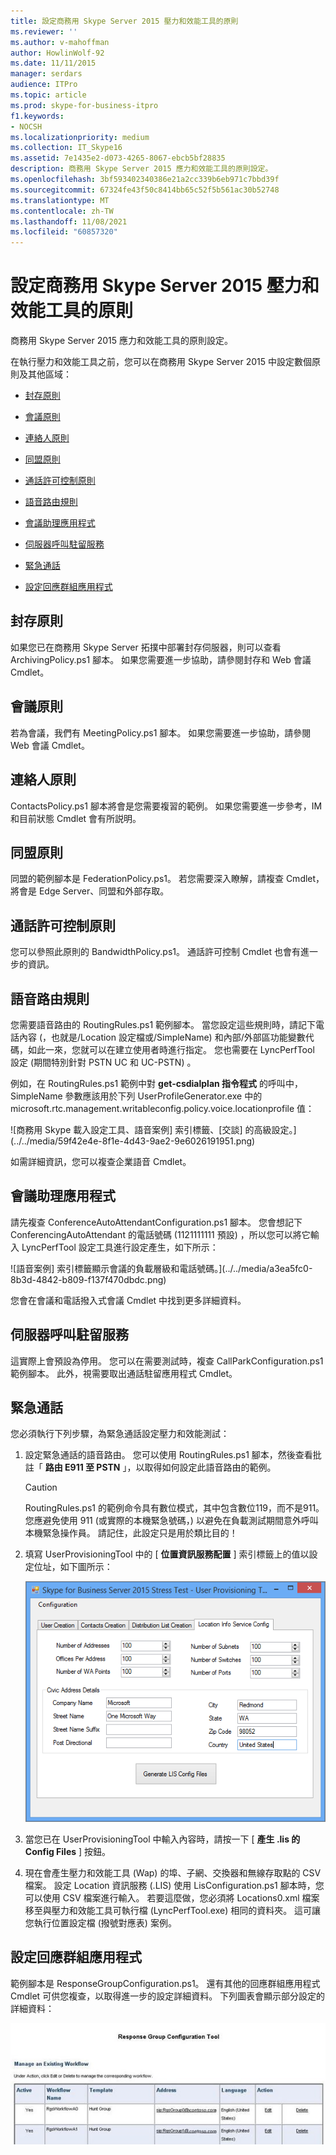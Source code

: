 ```yaml
---
title: 設定商務用 Skype Server 2015 壓力和效能工具的原則
ms.reviewer: ''
ms.author: v-mahoffman
author: HowlinWolf-92
ms.date: 11/11/2015
manager: serdars
audience: ITPro
ms.topic: article
ms.prod: skype-for-business-itpro
f1.keywords:
- NOCSH
ms.localizationpriority: medium
ms.collection: IT_Skype16
ms.assetid: 7e1435e2-d073-4265-8067-ebcb5bf28835
description: 商務用 Skype Server 2015 應力和效能工具的原則設定。
ms.openlocfilehash: 3bf593402340386e21a2cc339b6eb971c7bbd39f
ms.sourcegitcommit: 67324fe43f50c8414bb65c52f5b561ac30b52748
ms.translationtype: MT
ms.contentlocale: zh-TW
ms.lasthandoff: 11/08/2021
ms.locfileid: "60857320"
---
```

# <a name="configuring-policies-for-the-skype-for-business-server-2015-stress-and-performance-tool"></a>設定商務用 Skype Server 2015 壓力和效能工具的原則
 
商務用 Skype Server 2015 應力和效能工具的原則設定。
  
在執行壓力和效能工具之前，您可以在商務用 Skype Server 2015 中設定數個原則及其他區域：
  
- [封存原則](configuring-policies.md#ArchivingPolicy)
    
- [會議原則](configuring-policies.md#ConferencingPolicy)
    
- [連絡人原則](configuring-policies.md#ContactsPolicy)
    
- [同盟原則](configuring-policies.md#FederationPolicy)
    
- [通話許可控制原則](configuring-policies.md#CACPolicy)
    
- [語音路由規則](configuring-policies.md#VoiceRoutingRules)
    
- [會議助理應用程式](configuring-policies.md#ConfAttendantApp)
    
- [伺服器呼叫駐留服務](configuring-policies.md#ServerCallParkServ)
    
- [緊急通話](configuring-policies.md#EmergencyCalls)
    
- [設定回應群組應用程式](configuring-policies.md#ConfigResponseGroupApp)
    
## <a name="archiving-policy"></a>封存原則
<a name="ArchivingPolicy"> </a>

如果您已在商務用 Skype Server 拓撲中部署封存伺服器，則可以查看 ArchivingPolicy.ps1 腳本。 如果您需要進一步協助，請參閱封存和 Web 會議 Cmdlet。
  
## <a name="conferencing-policy"></a>會議原則
<a name="ConferencingPolicy"> </a>

若為會議，我們有 MeetingPolicy.ps1 腳本。 如果您需要進一步協助，請參閱 Web 會議 Cmdlet。
  
## <a name="contacts-policy"></a>連絡人原則
<a name="ContactsPolicy"> </a>

ContactsPolicy.ps1 腳本將會是您需要複習的範例。 如果您需要進一步參考，IM 和目前狀態 Cmdlet 會有所説明。
  
## <a name="federation-policy"></a>同盟原則
<a name="FederationPolicy"> </a>

同盟的範例腳本是 FederationPolicy.ps1。 若您需要深入瞭解，請複查 Cmdlet，將會是 Edge Server、同盟和外部存取。
  
## <a name="call-admission-control-policy"></a>通話許可控制原則
<a name="CACPolicy"> </a>

您可以參照此原則的 BandwidthPolicy.ps1。 通話許可控制 Cmdlet 也會有進一步的資訊。
  
## <a name="voice-routing-rules"></a>語音路由規則
<a name="VoiceRoutingRules"> </a>

您需要語音路由的 RoutingRules.ps1 範例腳本。 當您設定這些規則時，請記下電話內容 (，也就是/Location 設定檔或/SimpleName) 和內部/外部區功能變數代碼，如此一來，您就可以在建立使用者時進行指定。 您也需要在 LyncPerfTool 設定 (期間特別針對 PSTN UC 和 UC-PSTN) 。
  
例如，在 RoutingRules.ps1 範例中對 **get-csdialplan 指令程式** 的呼叫中，SimpleName 參數應該用於下列 UserProfileGenerator.exe 中的 microsoft.rtc.management.writableconfig.policy.voice.locationprofile 值：
  
![商務用 Skype 載入設定工具、語音案例] 索引標籤、[交談] 的高級設定。](../../media/59f42e4e-8f1e-4d43-9ae2-9e6026191951.png)
  
如需詳細資訊，您可以複查企業語音 Cmdlet。
  
## <a name="conference-attendant-application"></a>會議助理應用程式
<a name="ConfAttendantApp"> </a>

請先複查 ConferenceAutoAttendantConfiguration.ps1 腳本。 您會想記下 ConferencingAutoAttendant 的電話號碼 (1121111111 預設) ，所以您可以將它輸入 LyncPerfTool 設定工具進行設定產生，如下所示：
  
![語音案例] 索引標籤顯示會議的負載層級和電話號碼。](../../media/a3ea5fc0-8b3d-4842-b809-f137f470dbdc.png)
  
您會在會議和電話撥入式會議 Cmdlet 中找到更多詳細資料。
  
## <a name="server-call-park-service"></a>伺服器呼叫駐留服務
<a name="ServerCallParkServ"> </a>

這實際上會預設為停用。 您可以在需要測試時，複查 CallParkConfiguration.ps1 範例腳本。 此外，視需要取出通話駐留應用程式 Cmdlet。
  
## <a name="emergency-calls"></a>緊急通話
<a name="EmergencyCalls"> </a>

您必須執行下列步驟，為緊急通話設定壓力和效能測試：
  
1. 設定緊急通話的語音路由。 您可以使用 RoutingRules.ps1 腳本，然後查看批註「 **路由 E911 至 PSTN** 」，以取得如何設定此語音路由的範例。
    
    > [!CAUTION]
    > RoutingRules.ps1 的範例命令具有數位模式，其中包含數位119，而不是911。 您應避免使用 911 (或實際的本機緊急號碼，) 以避免在負載測試期間意外呼叫本機緊急操作員。 請記住，此設定只是用於類比目的！ 
  
2. 填寫 UserProvisioningTool 中的 [ **位置資訊服務配置** ] 索引標籤上的值以設定位址，如下圖所示：
    
     ![使用者布建工具，顯示位址、子網、交換器和埠的數目。](../../media/ebe85a0c-750f-4301-97d4-d158a40ea98a.png)
  
3. 當您已在 UserProvisioningTool 中輸入內容時，請按一下 [ **產生 .lis 的 Config Files** ] 按鈕。
    
4. 現在會產生壓力和效能工具 (Wap) 的埠、子網、交換器和無線存取點的 CSV 檔案。 設定 Location 資訊服務 (.LIS) 使用 LisConfiguration.ps1 腳本時，您可以使用 CSV 檔案進行輸入。 若要這麼做，您必須將 Locations0.xml 檔案移至與壓力和效能工具可執行檔 (LyncPerfTool.exe) 相同的資料夾。 這可讓您執行位置設定檔 (撥號對應表) 案例。
    
## <a name="configuring-response-group-application"></a>設定回應群組應用程式
<a name="ConfigResponseGroupApp"> </a>

範例腳本是 ResponseGroupConfiguration.ps1。 還有其他的回應群組應用程式 Cmdlet 可供您複查，以取得進一步的設定詳細資料。 下列圖表會顯示部分設定的詳細資料：
  
![回應群組 config 工具，顯示用於測試的現有工作流程。](../../media/e218a345-4813-4332-8cff-b48de05017ef.jpg)
  

